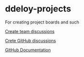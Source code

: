 # ddeloy-projects
For creating project boards and such

[Create team discussions](https://docs.github.com/en/organizations/collaborating-with-your-team/creating-a-team-discussion) 

[Crete GitHub discussions](https://docs.github.com/en/discussions/managing-discussions-for-your-community/managing-discussions-in-your-repository)

[GitHub Documentation](https://docs.github.com/en)
